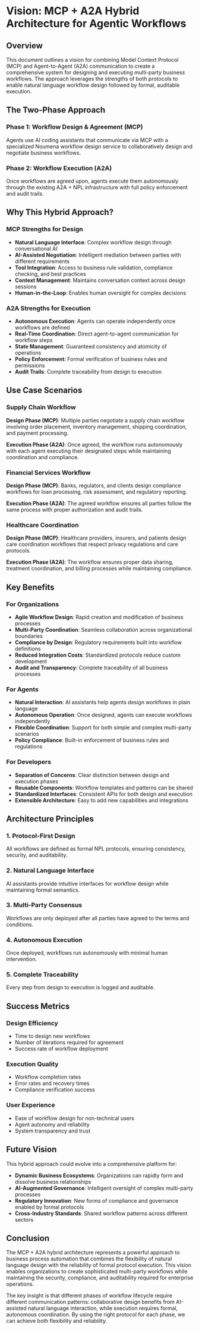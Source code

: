 # Vision: MCP + A2A Hybrid Architecture for Agentic Workflows

## Overview

This document outlines a vision for combining Model Context Protocol (MCP) and Agent-to-Agent (A2A) communication to create a comprehensive system for designing and executing multi-party business workflows. The approach leverages the strengths of both protocols to enable natural language workflow design followed by formal, auditable execution.

## The Two-Phase Approach

### Phase 1: Workflow Design & Agreement (MCP)
Agents use AI coding assistants that communicate via MCP with a specialized Noumena workflow design service to collaboratively design and negotiate business workflows.

### Phase 2: Workflow Execution (A2A)
Once workflows are agreed upon, agents execute them autonomously through the existing A2A + NPL infrastructure with full policy enforcement and audit trails.

## Why This Hybrid Approach?

### MCP Strengths for Design
- **Natural Language Interface**: Complex workflow design through conversational AI
- **AI-Assisted Negotiation**: Intelligent mediation between parties with different requirements
- **Tool Integration**: Access to business rule validation, compliance checking, and best practices
- **Context Management**: Maintains conversation context across design sessions
- **Human-in-the-Loop**: Enables human oversight for complex decisions

### A2A Strengths for Execution
- **Autonomous Execution**: Agents can operate independently once workflows are defined
- **Real-Time Coordination**: Direct agent-to-agent communication for workflow steps
- **State Management**: Guaranteed consistency and atomicity of operations
- **Policy Enforcement**: Formal verification of business rules and permissions
- **Audit Trails**: Complete traceability from design to execution

## Use Case Scenarios

### Supply Chain Workflow
**Design Phase (MCP)**: Multiple parties negotiate a supply chain workflow involving order placement, inventory management, shipping coordination, and payment processing.

**Execution Phase (A2A)**: Once agreed, the workflow runs autonomously with each agent executing their designated steps while maintaining coordination and compliance.

### Financial Services Workflow
**Design Phase (MCP)**: Banks, regulators, and clients design compliance workflows for loan processing, risk assessment, and regulatory reporting.

**Execution Phase (A2A)**: The agreed workflow ensures all parties follow the same process with proper authorization and audit trails.

### Healthcare Coordination
**Design Phase (MCP)**: Healthcare providers, insurers, and patients design care coordination workflows that respect privacy regulations and care protocols.

**Execution Phase (A2A)**: The workflow ensures proper data sharing, treatment coordination, and billing processes while maintaining compliance.

## Key Benefits

### For Organizations
- **Agile Workflow Design**: Rapid creation and modification of business processes
- **Multi-Party Coordination**: Seamless collaboration across organizational boundaries
- **Compliance by Design**: Regulatory requirements built into workflow definitions
- **Reduced Integration Costs**: Standardized protocols reduce custom development
- **Audit and Transparency**: Complete traceability of all business processes

### For Agents
- **Natural Interaction**: AI assistants help agents design workflows in plain language
- **Autonomous Operation**: Once designed, agents can execute workflows independently
- **Flexible Coordination**: Support for both simple and complex multi-party scenarios
- **Policy Compliance**: Built-in enforcement of business rules and regulations

### For Developers
- **Separation of Concerns**: Clear distinction between design and execution phases
- **Reusable Components**: Workflow templates and patterns can be shared
- **Standardized Interfaces**: Consistent APIs for both design and execution
- **Extensible Architecture**: Easy to add new capabilities and integrations

## Architecture Principles

### 1. Protocol-First Design
All workflows are defined as formal NPL protocols, ensuring consistency, security, and auditability.

### 2. Natural Language Interface
AI assistants provide intuitive interfaces for workflow design while maintaining formal semantics.

### 3. Multi-Party Consensus
Workflows are only deployed after all parties have agreed to the terms and conditions.

### 4. Autonomous Execution
Once deployed, workflows run autonomously with minimal human intervention.

### 5. Complete Traceability
Every step from design to execution is logged and auditable.

## Success Metrics

### Design Efficiency
- Time to design new workflows
- Number of iterations required for agreement
- Success rate of workflow deployment

### Execution Quality
- Workflow completion rates
- Error rates and recovery times
- Compliance verification success

### User Experience
- Ease of workflow design for non-technical users
- Agent autonomy and reliability
- System transparency and trust

## Future Vision

This hybrid approach could evolve into a comprehensive platform for:

- **Dynamic Business Ecosystems**: Organizations can rapidly form and dissolve business relationships
- **AI-Augmented Governance**: Intelligent oversight of complex multi-party processes
- **Regulatory Innovation**: New forms of compliance and governance enabled by formal protocols
- **Cross-Industry Standards**: Shared workflow patterns across different sectors

## Conclusion

The MCP + A2A hybrid architecture represents a powerful approach to business process automation that combines the flexibility of natural language design with the reliability of formal protocol execution. This vision enables organizations to create sophisticated multi-party workflows while maintaining the security, compliance, and auditability required for enterprise operations.

The key insight is that different phases of workflow lifecycle require different communication patterns: collaborative design benefits from AI-assisted natural language interaction, while execution requires formal, autonomous coordination. By using the right protocol for each phase, we can achieve both flexibility and reliability.